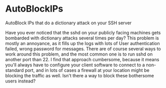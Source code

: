 # AutoBlockIPs
AutoBlock IPs that do a dictionary attack on your SSH server

Have you ever noticed that the sshd on your publicly facing machines gets bombarded with dictionary attacks several times per day? This problem is mostly an annoyance, as it fills up the logs with lots of User authentication failed, wrong password for <username> messages. There are of course several ways to work around this problem, and the most common one is to run sshd on another port than 22. I find that approach cumbersome, because it means you'll always have to configure your client software to connect to a non-standard port, and in lots of cases a firewall at your location might be blocking the traffic as well. Isn't there a way to block these bothersome users instead?

